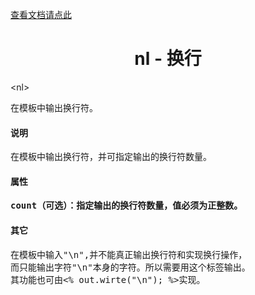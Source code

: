 
<a href="tag-nl.html">查看文档请点此</a>

# <div align="center">nl - 换行</div> #

&lt;nl&gt;
<pre>
在模板中输出换行符。
</pre>

#### 说明 ####

<pre>
在模板中输出换行符，并可指定输出的换行符数量。
</pre>

#### 属性 ####

<pre>
<b>count（可选）：指定输出的换行符数量，值必须为正整数。</b>
</pre>

#### 其它 ####

<pre>
在模板中输入"\n",并不能真正输出换行符和实现换行操作，
而只能输出字符"\n"本身的字符。所以需要用这个标签输出。
其功能也可由&lt;% out.wirte("\n"); %&gt;实现。
</pre>